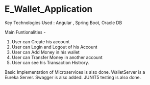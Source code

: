 # E_Wallet_Application

Key Technologies Used : Angular , Spring Boot, Oracle DB

Main Funtionalities -

1. User can Create his account
2. User can Login and Logout of his Account
3. User can Add Money in his wallet
4. User can Transfer Money in another account
5. User can see his Transaction Histrory.

Basic Implementation of Microservices is also done. WalletServer is a Eureka Server.
Swagger is also added.
JUNIT5 testing is also done.
